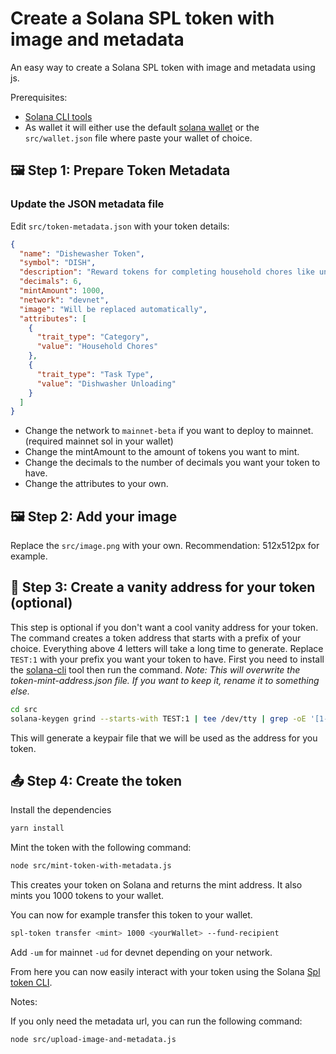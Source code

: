 # Create a Solana SPL token with image and metadata


An easy way to create a Solana SPL token with image and metadata using js. 

Prerequisites:
- [Solana CLI tools](https://solana.com/docs/intro/installation)
- As wallet it will either use the default [solana wallet](https://solana.com/docs/intro/installation#create-wallet) or the `src/wallet.json` file where paste your wallet of choice.

## 🖼️ Step 1: Prepare Token Metadata

### Update the JSON metadata file

Edit `src/token-metadata.json` with your token details:

```json
{
  "name": "Dishewasher Token",
  "symbol": "DISH",
  "description": "Reward tokens for completing household chores like unloading the dishwasher. Each token represents a completed task and can be collected, traded, or used as proof of contribution to household duties.",
  "decimals": 6,
  "mintAmount": 1000,
  "network": "devnet",
  "image": "Will be replaced automatically",
  "attributes": [
    {
      "trait_type": "Category",
      "value": "Household Chores"
    },
    {
      "trait_type": "Task Type",
      "value": "Dishwasher Unloading"
    }
  ]
}
```

- Change the network to `mainnet-beta` if you want to deploy to mainnet. (required mainnet sol in your wallet)
- Change the mintAmount to the amount of tokens you want to mint.
- Change the decimals to the number of decimals you want your token to have.
- Change the attributes to your own.

## 🖼️ Step 2: Add your image

Replace the `src/image.png` with your own. Recommendation: 512x512px for example. 

## 🔑 Step 3: Create a vanity address for your token (optional)

This step is optional if you don't want a cool vanity address for your token.
The command creates a token address that starts with a prefix of your choice. Everything above 4 letters will take a long time to generate. Replace `TEST:1` with your prefix you want your token to have.
First you need to install the [solana-cli](https://solana.com/docs/intro/installation) tool then run the command.
_Note: This will overwrite the token-mint-address.json file. If you want to keep it, rename it to something else._

```bash
cd src
solana-keygen grind --starts-with TEST:1 | tee /dev/tty | grep -oE '[1-9A-HJ-NP-Za-km-z]{32,44}\.json' | head -n1 | xargs -I{} mv {} token-mint-address.json
```

This will generate a keypair file that we will be used as the address for you token.

## 📤 Step 4: Create the token

Install the dependencies

```bash
yarn install
```

Mint the token with the following command:

```bash
node src/mint-token-with-metadata.js
```

This creates your token on Solana and returns the mint address. 
It also mints you 1000 tokens to your wallet.

You can now for example transfer this token to your wallet.

```bash
spl-token transfer <mint> 1000 <yourWallet> --fund-recipient
```

Add `-um` for mainnet `-ud` for devnet depending on your network.

From here you can now easily interact with your token using the Solana [Spl token CLI](https://solana.com/docs/tokens).


Notes:

If you only need the metadata url, you can run the following command:

```bash
node src/upload-image-and-metadata.js
```
